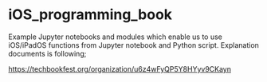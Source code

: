 # iOS_programming_book

Example Jupyter notebooks and modules which enable us to use iOS/iPadOS functions from Jupyter notebook and Python script.
Explanation documents is following;

https://techbookfest.org/organization/u6z4wFyQP5Y8HYyv9CKayn
